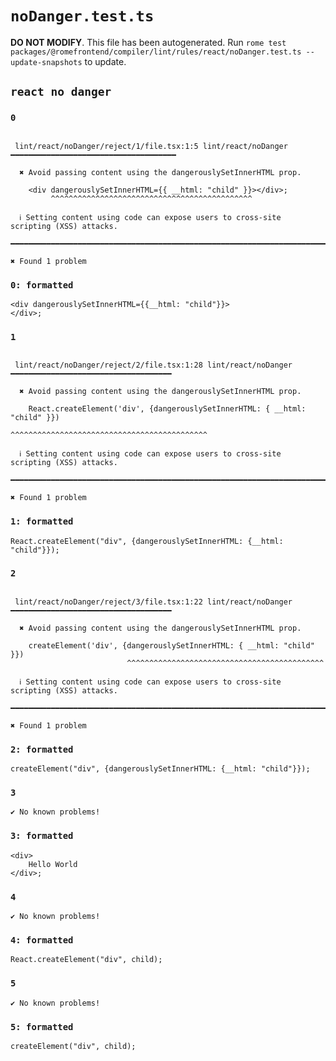# `noDanger.test.ts`

**DO NOT MODIFY**. This file has been autogenerated. Run `rome test packages/@romefrontend/compiler/lint/rules/react/noDanger.test.ts --update-snapshots` to update.

## `react no danger`

### `0`

```

 lint/react/noDanger/reject/1/file.tsx:1:5 lint/react/noDanger ━━━━━━━━━━━━━━━━━━━━━━━━━━━━━━━━━━━━━

  ✖ Avoid passing content using the dangerouslySetInnerHTML prop.

    <div dangerouslySetInnerHTML={{ __html: "child" }}></div>;
         ^^^^^^^^^^^^^^^^^^^^^^^^^^^^^^^^^^^^^^^^^^^^^

  ℹ Setting content using code can expose users to cross-site scripting (XSS) attacks.

━━━━━━━━━━━━━━━━━━━━━━━━━━━━━━━━━━━━━━━━━━━━━━━━━━━━━━━━━━━━━━━━━━━━━━━━━━━━━━━━━━━━━━━━━━━━━━━━━━━━

✖ Found 1 problem

```

### `0: formatted`

```
<div dangerouslySetInnerHTML={{__html: "child"}}>
</div>;

```

### `1`

```

 lint/react/noDanger/reject/2/file.tsx:1:28 lint/react/noDanger ━━━━━━━━━━━━━━━━━━━━━━━━━━━━━━━━━━━━

  ✖ Avoid passing content using the dangerouslySetInnerHTML prop.

    React.createElement('div', {dangerouslySetInnerHTML: { __html: "child" }})
                                ^^^^^^^^^^^^^^^^^^^^^^^^^^^^^^^^^^^^^^^^^^^^

  ℹ Setting content using code can expose users to cross-site scripting (XSS) attacks.

━━━━━━━━━━━━━━━━━━━━━━━━━━━━━━━━━━━━━━━━━━━━━━━━━━━━━━━━━━━━━━━━━━━━━━━━━━━━━━━━━━━━━━━━━━━━━━━━━━━━

✖ Found 1 problem

```

### `1: formatted`

```
React.createElement("div", {dangerouslySetInnerHTML: {__html: "child"}});

```

### `2`

```

 lint/react/noDanger/reject/3/file.tsx:1:22 lint/react/noDanger ━━━━━━━━━━━━━━━━━━━━━━━━━━━━━━━━━━━━

  ✖ Avoid passing content using the dangerouslySetInnerHTML prop.

    createElement('div', {dangerouslySetInnerHTML: { __html: "child" }})
                          ^^^^^^^^^^^^^^^^^^^^^^^^^^^^^^^^^^^^^^^^^^^^

  ℹ Setting content using code can expose users to cross-site scripting (XSS) attacks.

━━━━━━━━━━━━━━━━━━━━━━━━━━━━━━━━━━━━━━━━━━━━━━━━━━━━━━━━━━━━━━━━━━━━━━━━━━━━━━━━━━━━━━━━━━━━━━━━━━━━

✖ Found 1 problem

```

### `2: formatted`

```
createElement("div", {dangerouslySetInnerHTML: {__html: "child"}});

```

### `3`

```
✔ No known problems!

```

### `3: formatted`

```
<div>
	Hello World
</div>;

```

### `4`

```
✔ No known problems!

```

### `4: formatted`

```
React.createElement("div", child);

```

### `5`

```
✔ No known problems!

```

### `5: formatted`

```
createElement("div", child);

```
